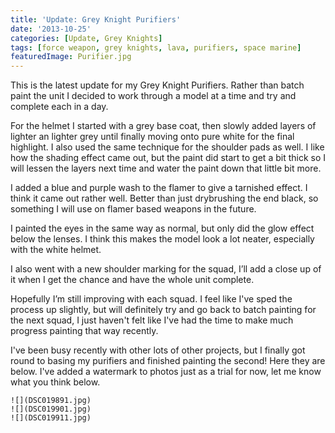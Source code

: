 ```yaml
---
title: 'Update: Grey Knight Purifiers'
date: '2013-10-25'
categories: [Update, Grey Knights]
tags: [force weapon, grey knights, lava, purifiers, space marine]
featuredImage: Purifier.jpg
---
```


This is the latest update for my Grey Knight Purifiers. Rather than batch paint the unit I decided to work through a model at a time and try and complete each in a day.

For the helmet I started with a grey base coat, then slowly added layers of lighter an lighter grey until finally moving onto pure white for the final highlight. I also used the same technique for the shoulder pads as well. I like how the shading effect came out, but the paint did start to get a bit thick so I will lessen the layers next time and water the paint down that little bit more.

I added a blue and purple wash to the flamer to give a tarnished effect. I think it came out rather well. Better than just drybrushing the end black, so something I will use on flamer based weapons in the future.

I painted the eyes in the same way as normal, but only did the glow effect below the lenses. I think this makes the model look a lot neater, especially with the white helmet.

I also went with a new shoulder marking for the squad, I’ll add a close up of it when I get the chance and have the whole unit complete.

Hopefully I’m still improving with each squad. I feel like I've sped the process up slightly, but will definitely try and go back to batch painting for the next squad, I just haven't felt like I've had the time to make much progress painting that way recently.

I've been busy recently with other lots of other projects, but I finally got round to basing my purifiers and finished painting the second! Here they are below. I've added a watermark to photos just as a trial for now, let me know what you think below.

```grid|3
![](DSC019891.jpg)
![](DSC019901.jpg)
![](DSC019911.jpg)
```

